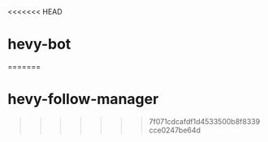 <<<<<<< HEAD
# hevy-bot
=======
# hevy-follow-manager
>>>>>>> 7f071cdcafdf1d4533500b8f8339cce0247be64d
